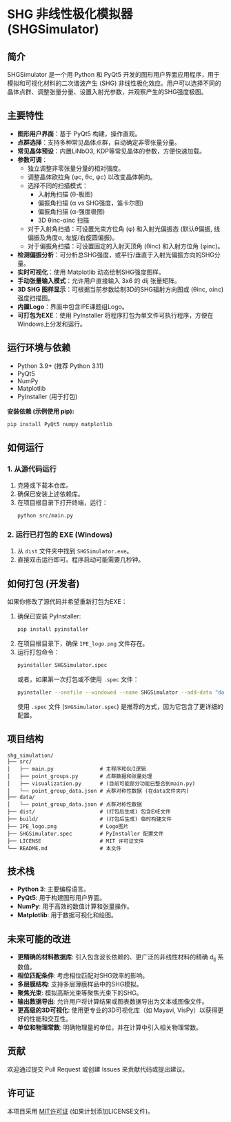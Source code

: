 # SHG 非线性极化模拟器 (SHGSimulator)

## 简介

SHGSimulator 是一个用 Python 和 PyQt5 开发的图形用户界面应用程序，用于模拟和可视化材料的二次谐波产生 (SHG) 非线性极化效应。用户可以选择不同的晶体点群、调整张量分量、设置入射光参数，并观察产生的SHG强度极图。

## 主要特性

*   **图形用户界面**：基于 PyQt5 构建，操作直观。
*   **点群选择**：支持多种常见晶体点群，自动确定非零张量分量。
*   **常见晶体预设**：内置LiNbO3, KDP等常见晶体的参数，方便快速加载。
*   **参数可调**：
    *   独立调整非零张量分量的相对强度。
    *   调整晶体欧拉角 (φc, θc, ψc) 以改变晶体朝向。
    *   选择不同的扫描模式：
        *   入射角扫描 (θ-极图)
        *   偏振角扫描 (α vs SHG强度，笛卡尔图)
        *   偏振角扫描 (α-强度极图)
        *   3D θinc-αinc 扫描
    *   对于入射角扫描：可设置光束方位角 (φ) 和入射光偏振态 (默认θ偏振, 线偏振及角度α, 左旋/右旋圆偏振)。
    *   对于偏振角扫描：可设置固定的入射天顶角 (θinc) 和入射方位角 (φinc)。
*   **检测偏振分析**：可分析总SHG强度，或平行/垂直于入射光偏振方向的SHG分量。
*   **实时可视化**：使用 Matplotlib 动态绘制SHG强度图样。
*   **手动张量输入模式**：允许用户直接输入 3x6 的 dij 张量矩阵。
*   **3D SHG 图样显示**：可根据当前参数绘制3D的SHG辐射方向图或 (θinc, αinc) 强度扫描图。
*   **内置Logo**：界面中包含IPE课题组Logo。
*   **可打包为EXE**：使用 PyInstaller 将程序打包为单文件可执行程序，方便在Windows上分发和运行。

## 运行环境与依赖

*   Python 3.9+ (推荐 Python 3.11)
*   PyQt5
*   NumPy
*   Matplotlib
*   PyInstaller (用于打包)

**安装依赖 (示例使用 pip):**
```bash
pip install PyQt5 numpy matplotlib
```

## 如何运行

### 1. 从源代码运行

1.  克隆或下载本仓库。
2.  确保已安装上述依赖库。
3.  在项目根目录下打开终端，运行：
    ```bash
    python src/main.py
    ```

### 2. 运行已打包的 EXE (Windows)

1.  从 `dist` 文件夹中找到 `SHGSimulator.exe`。
2.  直接双击运行即可。程序启动可能需要几秒钟。

## 如何打包 (开发者)

如果你修改了源代码并希望重新打包为EXE：

1.  确保已安装 PyInstaller:
    ```bash
    pip install pyinstaller
    ```
2.  在项目根目录下，确保 `IPE_logo.png` 文件存在。
3.  运行打包命令：
    ```bash
    pyinstaller SHGSimulator.spec
    ```
    或者，如果第一次打包或不使用 `.spec` 文件：
    ```bash
    pyinstaller --onefile --windowed --name SHGSimulator --add-data "data;data" --add-data "IPE_logo.png;." src/main.py
    ```
    使用 `.spec` 文件 (`SHGSimulator.spec`) 是推荐的方式，因为它包含了更详细的配置。

## 项目结构

```
shg_simulation/
├── src/
│   ├── main.py               # 主程序和GUI逻辑
│   ├── point_groups.py       # 点群数据和张量处理
│   ├── visualization.py      # (目前可能部分功能已整合到main.py)
│   └── point_group_data.json # 点群对称性数据 (在data文件夹内)
├── data/
│   └── point_group_data.json # 点群对称性数据
├── dist/                     # (打包后生成) 包含EXE文件
├── build/                    # (打包后生成) 临时构建文件
├── IPE_logo.png              # Logo图片
├── SHGSimulator.spec         # PyInstaller 配置文件
├── LICENSE                   # MIT 许可证文件
└── README.md                 # 本文件
```

## 技术栈

*   **Python 3**: 主要编程语言。
*   **PyQt5**: 用于构建图形用户界面。
*   **NumPy**: 用于高效的数值计算和张量操作。
*   **Matplotlib**: 用于数据可视化和绘图。

## 未来可能的改进

*   **更精确的材料数据库**: 引入包含波长依赖的、更广泛的非线性材料的精确 d<sub>ij</sub> 系数值。
*   **相位匹配条件**: 考虑相位匹配对SHG效率的影响。
*   **多层膜结构**: 支持多层薄膜样品中的SHG模拟。
*   **聚焦光束**: 模拟高斯光束等聚焦光束下的SHG。
*   **输出数据导出**: 允许用户将计算结果或图表数据导出为文本或图像文件。
*   **更高级的3D可视化**: 使用更专业的3D可视化库（如 Mayavi, VisPy）以获得更好的性能和交互性。
*   **单位和物理常数**: 明确物理量的单位，并在计算中引入相关物理常数。

## 贡献

欢迎通过提交 Pull Request 或创建 Issues 来贡献代码或提出建议。

## 许可证

本项目采用 [MIT许可证](LICENSE) (如果计划添加LICENSE文件)。